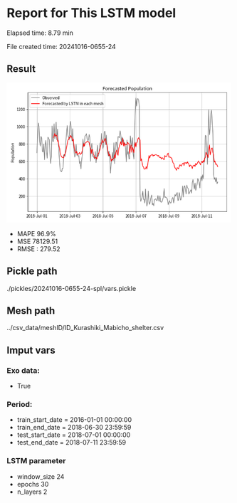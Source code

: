
# Report for This LSTM model 
Elapsed time: 8.79 min

File created time: 20241016-0655-24

## Result 
<img src="20241016-0655-24.png" width='600'/>

- MAPE	96.9%
- MSE 	78129.51
- RMSE : 279.52

## Pickle path
./pickles/20241016-0655-24-spl/vars.pickle

## Mesh path
../csv_data/meshID/ID_Kurashiki_Mabicho_shelter.csv

## Imput vars

### Exo data:
- True

### Period:
- train_start_date    = 2016-01-01 00:00:00
- train_end_date      = 2018-06-30 23:59:59
- test_start_date     = 2018-07-01 00:00:00  
- test_end_date       = 2018-07-11 23:59:59

### LSTM parameter
- window_size	24
- epochs	30
- n_layers	2

